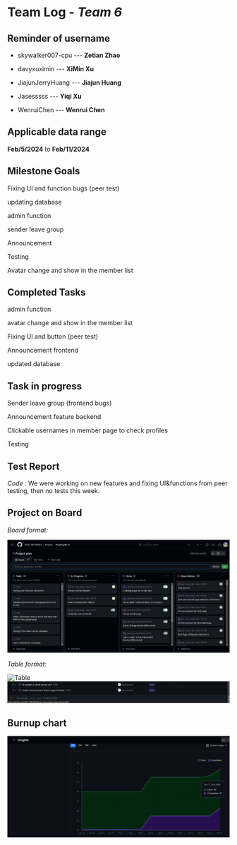 # Team Log - _Team 6_

## Reminder of username 
* skywalker007-cpu --- **Zetian Zhao**

* davyxuximin --- **XiMin Xu**

* JiajunJerryHuang --- **Jiajun Huang**

* Jasesssss --- **Yiqi Xu**

* WenruiChen --- **Wenrui Chen**

## Applicable data range
**Feb/5/2024** to **Feb/11/2024**

## Milestone Goals
Fixing UI and function bugs (peer test)

updating database

admin function

sender leave group

Announcement 

Testing

Avatar change and show in the member list

## Completed Tasks 
admin function

avatar change and show in the member list

Fixing UI and button (peer test)

Announcement frontend

updated database

## Task in progress
Sender leave group (frontend bugs)

Announcement feature backend

Clickable usernames in member page to check profiles

Testing

## Test Report
*Code :*
We were working on new features and fixing UI&functions from peer testing, then no tests this week.

<!-- *Output:*
![Tests](1.jpg)
![Tests](2.jpg)
![Tests](3.jpg) -->

## Project on Board
*Board format:*

![Board](./board.png)

*Table format:*

![Table](./table.pngg)
![Table](./table1.png)

## Burnup chart
![Chart](./Chart.png)